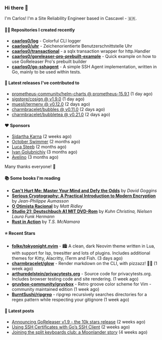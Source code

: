 ### Hi there 👋

I'm Carlos! I'm a Site Reliability Engineer based in Cascavel - 🇧🇷.

#### 👨‍💻 Repositories I created recently
- **[caarlos0/log](https://github.com/caarlos0/log)** - Colorful CLI logger
- **[caarlos0/uhr](https://github.com/caarlos0/uhr)** - Zeichenorientierte Benutzerschnittstelle Uhr
- **[caarlos0/transactional](https://github.com/caarlos0/transactional)** - a sqlx transaction wrapper for http.Handler
- **[caarlos0/goreleaser-pro-prebuilt-example](https://github.com/caarlos0/goreleaser-pro-prebuilt-example)** - Quick example on how to use GoReleaser Pro&#39;s prebuilt builder
- **[caarlos0/go-sshagent](https://github.com/caarlos0/go-sshagent)** - A simple SSH Agent implementation, written in Go, mainly to be used within tests.

#### 🚀 Latest releases I've contributed to


- [prometheus-community/helm-charts @ prometheus-15.9.1](https://github.com/prometheus-community/helm-charts/releases/tag/prometheus-15.9.1) (1 day ago)
- [sigstore/cosign @ v1.9.0](https://github.com/sigstore/cosign/releases/tag/v1.9.0) (1 day ago)
- [muesli/termenv @ v0.12.0](https://github.com/muesli/termenv/releases/tag/v0.12.0) (2 days ago)
- [charmbracelet/bubbles @ v0.11.0](https://github.com/charmbracelet/bubbles/releases/tag/v0.11.0) (2 days ago)
- [charmbracelet/bubbletea @ v0.21.0](https://github.com/charmbracelet/bubbletea/releases/tag/v0.21.0) (2 days ago)

#### ❤️ Sponsors
- [Sidartha Karna](https://github.com/sidarthakarna) (2 weeks ago)
- [October Swimmer](https://github.com/octoberswimmer) (2 months ago)
- [Luca Steeb](https://github.com/steebchen) (2 months ago)
- [Ivan Golubnichiy](https://github.com/h1kkan) (3 months ago)
- [Avelino](https://github.com/avelino) (3 months ago)

Many thanks everyone! 🙏

#### 📚 Some books I'm reading
- **[Can&#39;t Hurt Me: Master Your Mind and Defy the Odds](https://www.goodreads.com/book/show/43160250-can-t-hurt-me)** by _David Goggins_
- **[Serious Cryptography: A Practical Introduction to Modern Encryption](https://www.goodreads.com/book/show/36265193-serious-cryptography)** by _Jean-Philippe Aumasson_
- **[O Otimista Racional](https://www.goodreads.com/book/show/32706964-o-otimista-racional)** by _Matt Ridley_
- **[Studio 21: Deutschbuch A1 MIT DVD-Rom](https://www.goodreads.com/book/show/25495148-studio-21)** by _Kuhn Christina, Nielsen Laura Funk Hermann_
- **[Rust in Action](https://www.goodreads.com/book/show/45731908-rust-in-action)** by _T.S. McNamara_

#### ⭐ Recent Stars


- **[folke/tokyonight.nvim](https://github.com/folke/tokyonight.nvim)** - 🏙  A clean, dark Neovim theme written in Lua, with support for lsp, treesitter and lots of plugins. Includes additional themes for Kitty, Alacritty, iTerm and Fish. (3 days ago)
- **[charmbracelet/glow](https://github.com/charmbracelet/glow)** - Render markdown on the CLI, with pizzazz! 💅🏻 (1 week ago)
- **[arthuredelstein/privacytests.org](https://github.com/arthuredelstein/privacytests.org)** - Source code for privacytests.org. Includes browser testing code and site rendering. (1 week ago)
- **[gruvbox-community/gruvbox](https://github.com/gruvbox-community/gruvbox)** - Retro groove color scheme for Vim - community maintained edition (1 week ago)
- **[BurntSushi/ripgrep](https://github.com/BurntSushi/ripgrep)** - ripgrep recursively searches directories for a regex pattern while respecting your gitignore (1 week ago)

#### 📄 Latest posts
- [Announcing GoReleaser v1.9 - the 10k stars release](https://carlosbecker.com/posts/goreleaser-v1.9/) (2 weeks ago)
- [Using SSH Certificates with Go’s SSH Client](https://carlosbecker.com/posts/golang-ssh-client-certificates/) (2 weeks ago)
- [Joining the split keyboards club: a Moonlander story](https://carlosbecker.com/posts/split-keyboard-moonlander/) (4 weeks ago)
